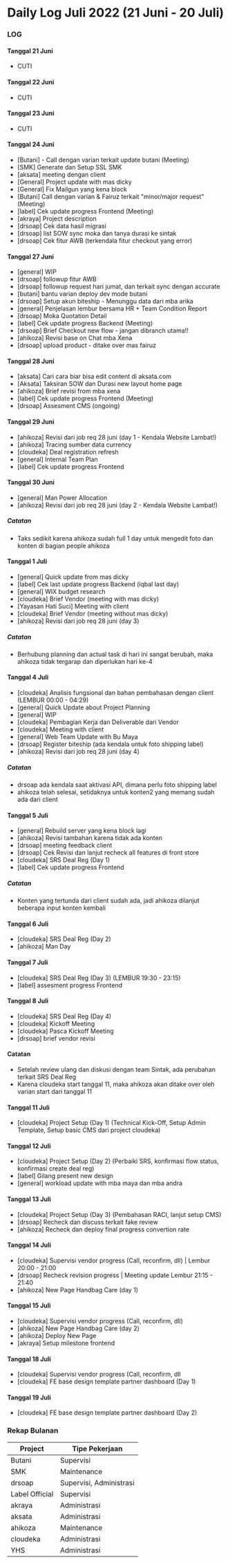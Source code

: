 # Daily Log Juli 2022 (21 Juni - 20 Juli)

### LOG

#### Tanggal 21 Juni
* CUTI

#### Tanggal 22 Juni
* CUTI

#### Tanggal 23 Juni
* CUTI

#### Tanggal 24 Juni
* [Butani] - Call dengan varian terkait update butani (Meeting)
* [SMK] Generate dan Setup SSL SMK
* [aksata] meeting dengan client
* [General] Project update with mas dicky
* [General] Fix Mailgun yang kena block
* [Butani] Call dengan varian & Fairuz terkait "minor/major request" (Meeting)
* [label] Cek update progress Frontend (Meeting)
* [akraya] Project description
* [drsoap] Cek data hasil migrasi
* [drsoap] list SOW sync moka dan tanya durasi ke sintak
* [drsoap] Cek fitur AWB (terkendala fitur checkout yang error)

#### Tanggal 27 Juni
* [general] WIP
* [drsoap] followup fitur AWB
* [drsoap] followup request hari jumat, dan terkait sync dengan accurate
* [butani] bantu varian deploy dev mode butani
* [drsoap] Setup akun biteship - Menunggu data dari mba arika
* [general] Penjelasan lembur bersama HR + Team Condition Report
* [drsoap] Moka Quotation Detail
* [label] Cek update progress Backend (Meeting)
* [drsoap] Brief Checkout new flow - jangan dibranch utama!!
* [ahikoza] Revisi base on Chat mba Xena
* [drsoap] upload product - ditake over mas fairuz

#### Tanggal 28 Juni
* [aksata] Cari cara biar bisa edit content di aksata.com
* [Aksata] Taksiran SOW dan Durasi new layout home page
* [ahikoza] Brief revisi from mba xena
* [label] Cek update progress Frontend (Meeting)
* [drsoap] Assesment CMS (ongoing)

#### Tanggal 29 Juni
* [ahikoza] Revisi dari job req 28 juni (day 1 - Kendala Website Lambat!)
* [ahikoza] Tracing sumber data currency
* [cloudeka] Deal registration refresh
* [general] Internal Team Plan
* [label] Cek update progress Frontend

#### Tanggal 30 Juni
* [general] Man Power Allocation
* [ahikoza] Revisi dari job req 28 juni (day 2 - Kendala Website Lambat!)
##### Catatan
* Taks sedikit karena ahikoza sudah full 1 day untuk mengedit foto dan konten di bagian people ahikoza

#### Tanggal 1 Juli
* [general] Quick update from mas dicky
* [label] Cek last update progress Backend (iqbal last day)
* [general] WIX budget research
* [cloudeka] Brief Vendor (meeting with mas dicky)
* [Yayasan Hati Suci] Meeting with client
* [cloudeka] Brief Vendor (meeting without mas dicky)
* [ahikoza] Revisi dari job req 28 juni (day 3)
##### Catatan
* Berhubung planning dan actual task di hari ini sangat berubah, maka ahikoza tidak tergarap dan diperlukan hari ke-4

#### Tanggal 4 Juli
* [cloudeka] Analisis fungsional dan bahan pembahasan dengan client (LEMBUR 00:00 - 04:29)
* [general] Quick Update about Project Planning
* [general] WIP
* [cloudeka] Pembagian Kerja dan Deliverable dari Vendor
* [cloudeka] Meeting with client
* [general] Web Team Update with Bu Maya
* [drsoap] Register biteship (ada kendala untuk foto shipping label)
* [ahikoza] Revisi dari job req 28 juni (day 4)
##### Catatan
* drsoap ada kendala saat aktivasi API, dimana perlu foto shipping label
* ahikoza telah selesai, setidaknya untuk konten2 yang memang sudah ada dari client

#### Tanggal 5 Juli
* [general] Rebuild server yang kena block lagi
* [ahikoza] Revisi tambahan karena tidak ada konten
* [drsoap] meeting feedback client
* [drsoap] Cek Revisi dan lanjut recheck all features di front store
* [cloudeka] SRS Deal Reg (Day 1)
* [label] Cek update progress Frontend
##### Catatan
* Konten yang tertunda dari client sudah ada, jadi ahikoza dilanjut beberapa input konten kembali

#### Tanggal 6 Juli
* [cloudeka] SRS Deal Reg (Day 2)
* [ahikoza] Man Day

#### Tanggal 7 Juli
* [cloudeka] SRS Deal Reg (Day 3) (LEMBUR 19:30 - 23:15)
* [label] assesment progress Frontend

#### Tanggal 8 Juli
* [cloudeka] SRS Deal Reg (Day 4)
* [cloudeka] Kickoff Meeting
* [cloudeka] Pasca Kickoff Meeting
* [drsoap] brief vendor revisi
#### Catatan
* Setelah review ulang dan diskusi dengan team Sintak, ada perubahan terkait SRS Deal Reg
* Karena cloudeka start tanggal 11, maka ahikoza akan ditake over oleh varian start dari tanggal 11

#### Tanggal 11 Juli
* [cloudeka] Project Setup (Day 1) (Technical Kick-Off, Setup Admin Template, Setup basic CMS dari project cloudeka)

#### Tanggal 12 Juli
* [cloudeka] Project Setup (Day 2) (Perbaiki SRS, konfirmasi flow status, konfirmasi create deal reg)
* [label] Gilang present new design
* [general] workload update with mba maya dan mba andra

#### Tanggal 13 Juli
* [cloudeka] Project Setup (Day 3) (Pembahasan RACI, lanjut setup CMS)
* [drsoap] Recheck dan discuss terkait fake review
* [ahikoza] Recheck dan deploy final progress convertion rate

#### Tanggal 14 Juli
* [cloudeka] Supervisi vendor progress (Call, reconfirm, dll) | Lembur 20:00 - 21:00
* [drsoap] Recheck revision progress | Meeting update Lembur 21:15 - 21:40
* [ahikoza] New Page Handbag Care (day 1)

#### Tanggal 15 Juli
* [cloudeka] Supervisi vendor progress (Call, reconfirm, dll)
* [ahikoza] New Page Handbag Care (day 2)
* [ahikoza] Deploy New Page
* [akraya] Setup milestone frontend

#### Tanggal 18 Juli
* [cloudeka] Supervisi vendor progress (Call, reconfirm, dll
* [cloudeka] FE base design template partner dashboard (Day 1)

#### Tanggal 19 Juli
* [cloudeka] FE base design template partner dashboard (Day 2)

### Rekap Bulanan
Project 		| Tipe Pekerjaan
------------	| ---------------
Butani			| Supervisi
SMK				| Maintenance
drsoap			| Supervisi, Administrasi
Label Official	| Supervisi
akraya			| Administrasi
aksata			| Administrasi
ahikoza			| Maintenance
cloudeka		| Administrasi
YHS				| Administrasi